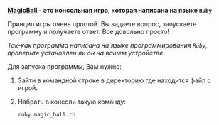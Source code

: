 **[MagicBall](https://ru.wikipedia.org/wiki/Magic_8_ball) - это консольная игра, которая написана на языке `Ruby`**

Принцип игры очень простой. Вы задаете вопрос, запускаете программу и получаете ответ. Все довольно просто!

*Так-как программа написана на языке программирования `Ruby`, проверьте установлен ли он на вашем устройстве.*

Для запуска программы, Вам нужно:

  1. Зайти в командной строке в директорию где находится файл с игрой.

  2. Набрать в консоли такую команду:

     `ruby magic_ball.rb`
